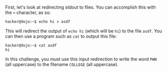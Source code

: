First, let's look at redirecting stdout to files.
You can accomplish this with the `>` character, as so:

```console
hacker@dojo:~$ echo hi > asdf
```

This will redirect the output of `echo hi` (which will be `hi`) to the file `asdf`.
You can then use a program such as `cat` to output this file:

```console
hacker@dojo:~$ cat asdf
hi
```

In this challenge, you must use this input redirection to write the word `PWN` (all uppercase) to the filename `COLLEGE` (all uppercase).
